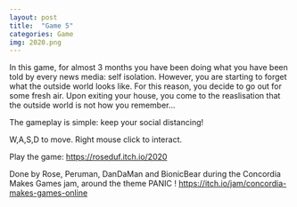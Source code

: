 ```yaml
---
layout: post
title:  "Game 5"
categories: Game
img: 2020.png
---
```

In this game, for almost 3 months you have been doing what you have been told by every news media: self isolation. However, you are starting to forget what the outside world looks like. For this reason, you decide to go out for some fresh air. Upon exiting your house, you come to the reaslisation that the outside world is not how you remember... 

The gameplay is simple: keep your social distancing!

W,A,S,D to move.
Right mouse click to interact.

Play the game: https://roseduf.itch.io/2020

Done by Rose, Peruman, DanDaMan and BionicBear during the Concordia Makes Games jam, around the theme PANIC !
https://itch.io/jam/concordia-makes-games-online